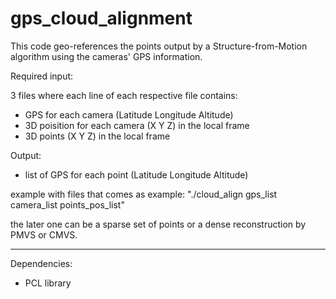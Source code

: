 # gps_cloud_alignment


This code geo-references the points output by a Structure-from-Motion algorithm using the cameras' GPS information.

Required input:

3 files where each line of each respective file contains:

- GPS for each camera (Latitude Longitude Altitude)
- 3D poisition for each camera (X Y Z) in the local frame
- 3D points (X Y Z) in the local frame

Output:
- list of GPS for each point (Latitude Longitude  Altitude)

example with files that comes as example: 
"./cloud_align gps_list camera_list points_pos_list"

the later one can be a sparse set of points or a dense reconstruction by PMVS or CMVS.

-----------------
Dependencies:

- PCL library
